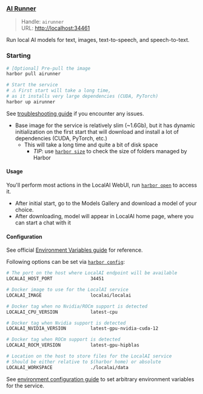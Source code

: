 ### [AI Runner](https://github.com/Capsize-Games/airunner)

> Handle: `airunner`<br/>
> URL: [http://localhost:34461](http://localhost:34461)

Run local AI models for text, images, text-to-speech, and speech-to-text.

### Starting

```bash
# [Optional] Pre-pull the image
harbor pull airunner

# Start the service
# ⚠️ First start will take a long time,
# as it installs very large dependencies (CUDA, PyTorch)
harbor up airunner
```

See [troubleshooting guide](./1.-Harbor-User-Guide.md#troubleshooting) if you encounter any issues.

- Base image for the service is relatively slim (~1.6Gb), but it has dynamic initialization on the first start that will download and install a lot of dependencies (CUDA, PyTorch, etc.)
  - This will take a long time and quite a bit of disk space
    - _TIP_: use [`harbor size`](./3.-Harbor-CLI-Reference.md#harbor-size) to check the size of folders managed by Harbor


#### Usage

You'll perform most actions in the LocalAI WebUI, run [`harbor open`](./3.-Harbor-CLI-Reference.md#harbor-open-service) to access it.

- After initial start, go to the Models Gallery and download a model of your choice.
- After downloading, model will appear in LocalAI home page, where you can start a chat with it

#### Configuration

See official [Environment Variables guide](https://localai.io/advanced/#environment-variables) for reference.

Following options can be set via [`harbor config`](./3.-Harbor-CLI-Reference#harbor-config):

```bash
# The port on the host where LocalAI endpoint will be available
LOCALAI_HOST_PORT              34451

# Docker image to use for the LocalAI service
LOCALAI_IMAGE                  localai/localai

# Docker tag when no Nvidia/ROCm support is detected
LOCALAI_CPU_VERSION            latest-cpu

# Docker tag when Nvidia support is detected
LOCALAI_NVIDIA_VERSION         latest-gpu-nvidia-cuda-12

# Docker tag when ROCm support is detected
LOCALAI_ROCM_VERSION           latest-gpu-hipblas

# Location on the host to store files for the LocalAI service
# Should be either relative to $(harbor home) or absolute
LOCALAI_WORKSPACE              ./localai/data
```

See [environment configuration guide](./1.-Harbor-User-Guide#environment-variables) to set arbitrary environment variables for the service.
